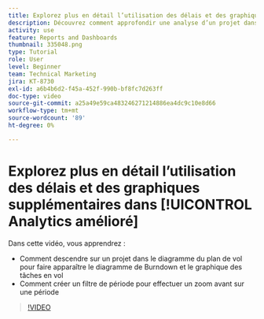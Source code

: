 ```yaml
---
title: Explorez plus en détail l’utilisation des délais et des graphiques supplémentaires dans [!UICONTROL Analytics amélioré]
description: Découvrez comment approfondir une analyse d’un projet dans le diagramme du plan de vol pour faire apparaître le graphique de Burndown et le graphique des tâches en vol dans Workfront.
activity: use
feature: Reports and Dashboards
thumbnail: 335048.png
type: Tutorial
role: User
level: Beginner
team: Technical Marketing
jira: KT-8730
exl-id: a6b4b6d2-f45a-452f-990b-bf8fc7d263ff
doc-type: video
source-git-commit: a25a49e59ca483246271214886ea4dc9c10e8d66
workflow-type: tm+mt
source-wordcount: '89'
ht-degree: 0%

---
```


# Explorez plus en détail l’utilisation des délais et des graphiques supplémentaires dans [!UICONTROL Analytics amélioré]

Dans cette vidéo, vous apprendrez :

* Comment descendre sur un projet dans le diagramme du plan de vol pour faire apparaître le diagramme de Burndown et le graphique des tâches en vol
* Comment créer un filtre de période pour effectuer un zoom avant sur une période

>[!VIDEO](https://video.tv.adobe.com/v/335048/?quality=12&learn=on)
